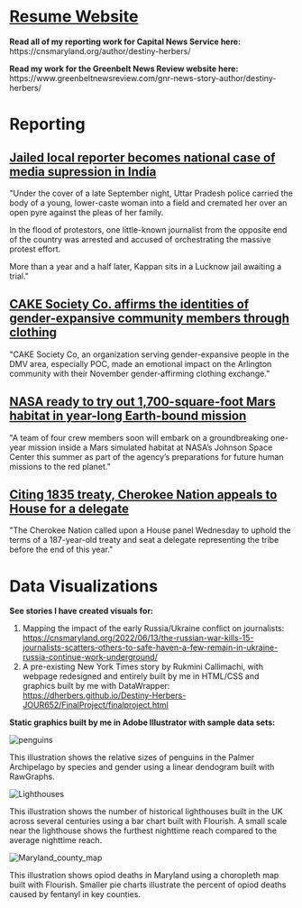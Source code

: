 
<strong><h1><a href="https://dherbers.github.io/Destiny-Herbers-JOUR652/Resume-Project/resume.html"> Resume Website </a></h1></strong>

<p><strong>Read all of my reporting work for Capital News Service here:</strong> https://cnsmaryland.org/author/destiny-herbers/</p>
<p><strong>Read my work for the Greenbelt News Review website here:</strong> https://www.greenbeltnewsreview.com/gnr-news-story-author/destiny-herbers/</p>

<h1>Reporting</h1>

  <h2><a href="https://cnsmaryland.org/2022/05/24/jailed-local-reporter-becomes-national-case-of-media-supression-in-india/"> Jailed local reporter becomes national case of media supression in India</a> </h2>
 <p> "Under the cover of a late September night, Uttar Pradesh police carried the body of a young, lower-caste woman into a field and cremated her over an open pyre against the pleas of her family. </p>
  <p> In the flood of protestors, one little-known journalist from the opposite end of the country was arrested and accused of orchestrating the massive protest effort. </p>
 <p> More than a year and a half later, Kappan sits in a Lucknow jail awaiting a trial."</p>
 
 <h2><a href="https://vimeo.com/653807177"> CAKE Society Co. affirms the identities of gender-expansive community members through clothing </a></h2>
 <p>"CAKE Society Co, an organization serving gender-expansive people in the DMV area, especially POC, made an emotional impact on the Arlington community with their November gender-affirming clothing exchange."</p>
 
 <h2><a href="https://cnsmaryland.org/2023/04/11/nasa-ready-to-try-out-1700-square-foot-mars-habitat-in-year-long-earth-bound-mission/">NASA ready to try out 1,700-square-foot Mars habitat in year-long Earth-bound mission</a></h2>
<p>"A team of four crew members soon will embark on a groundbreaking one-year mission inside a Mars simulated habitat at NASA’s Johnson Space Center this summer as part of the agency’s preparations for future human missions to the red planet."</p>

<h2><a href="https://cnsmaryland.org/2022/11/16/citing-1835-treaty-cherokee-nation-appeals-to-house-for-a-delegate/">Citing 1835 treaty, Cherokee Nation appeals to House for a delegate</a></h2>
<p>"The Cherokee Nation called upon a House panel Wednesday to uphold the terms of a 187-year-old treaty and seat a delegate representing the tribe before the end of this year."</p>

<h1>Data Visualizations</h1>
<strong>See stories I have created visuals for:</strong>

  1) Mapping the impact of the early Russia/Ukraine conflict on journalists: https://cnsmaryland.org/2022/06/13/the-russian-war-kills-15-journalists-scatters-others-to-safe-haven-a-few-remain-in-ukraine-russia-continue-work-underground/
  2) A pre-existing New York Times story by Rukmini Callimachi, with webpage redesigned and entirely built by me in HTML/CSS and graphics built by me with DataWrapper: https://dherbers.github.io/Destiny-Herbers-JOUR652/FinalProject/finalproject.html


<strong>Static graphics built by me in Adobe Illustrator with sample data sets:</strong>

![penguins](https://user-images.githubusercontent.com/89993348/230167444-6696ec0f-2e17-40e5-8ac8-ca88b71ba64d.png)
<p>This illustration shows the relative sizes of penguins in the Palmer Archipelago by species and gender using a linear dendogram built with RawGraphs.</p>

![Lighthouses](https://user-images.githubusercontent.com/89993348/230167633-bbde2a55-321e-4545-91d4-5ee160606e8a.png)
<p>This illustration shows the number of historical lighthouses built in the UK across several centuries using a bar chart built with Flourish. A small scale near the lighthouse shows the furthest nighttime reach compared to the average nighttime reach.</p>


![Maryland_county_map](https://user-images.githubusercontent.com/89993348/230167989-b62d473c-5bc3-455a-8924-7ed3d06f65f7.png)
<p>This illustration shows opiod deaths in Maryland using a choropleth map built with Flourish. Smaller pie charts illustrate the percent of opiod deaths caused by fentanyl in key counties.</p>

